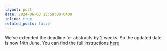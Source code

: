 ```yaml
---
layout: post
date: 2024-06-03 15:59:00-0400
inline: true
related_posts: false
---
```


We've extended the deadline for abstracts by 2 weeks. So the updated date is now 14th June. You can find the full instructions [here](https://autocfd.org/dates/)
